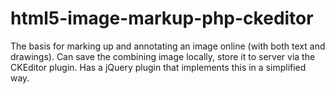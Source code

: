 html5-image-markup-php-ckeditor
===============================

The basis for marking up and annotating an image online (with both text and drawings).  Can save the combining image locally, store it to server via the CKEditor plugin. Has a jQuery plugin that implements this in a simplified way.
